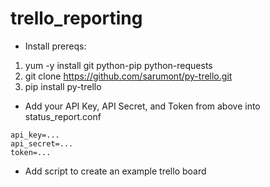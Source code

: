 # trello_reporting


  * Install prereqs:

1. yum -y install git python-pip python-requests 
2. git clone https://github.com/sarumont/py-trello.git
3. pip install py-trello

  * Add your API Key, API Secret, and Token from above into status_report.conf
```
api_key=...
api_secret=...
token=...
```

* Add script to create an example trello board

